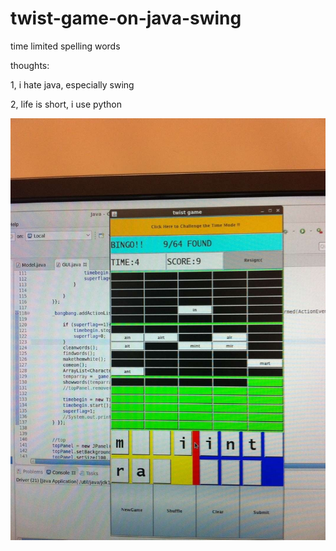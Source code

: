# twist-game-on-java-swing
time limited spelling words

thoughts:

1, i hate java, especially swing

2, life is short, i use python

![](https://github.com/shuaixu1997/twist-game-on-java-swing/blob/master/354681819432762458.jpg)

